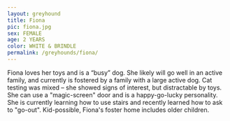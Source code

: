 ```yaml
---
layout: greyhound
title: Fiona
pic: fiona.jpg
sex: FEMALE
age: 2 YEARS
color: WHITE & BRINDLE
permalink: /greyhounds/fiona/
---
```


Fiona loves her toys and is a “busy” dog. She likely will go well in an active family, and currently is fostered by
a family with a large active dog. Cat testing was mixed – she showed signs of interest, but distractable by toys.  She
can use a "magic-screen" door and is a happy-go-lucky personality.  She is currently learning how to use stairs and
recently learned how to ask to "go-out".  Kid-possible, Fiona's foster home includes older children.
